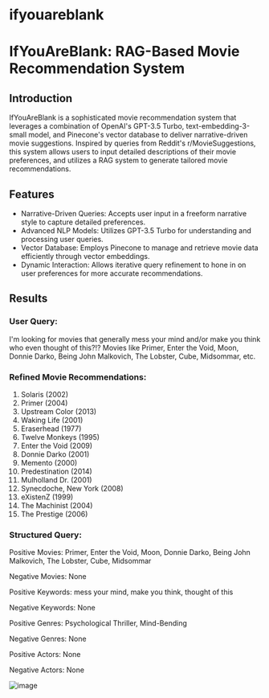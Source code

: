 # ifyouareblank

# IfYouAreBlank: RAG-Based Movie Recommendation System
## Introduction
IfYouAreBlank is a sophisticated movie recommendation system that leverages a combination of OpenAI's GPT-3.5 Turbo, text-embedding-3-small model, and Pinecone's vector database to deliver narrative-driven movie suggestions. Inspired by queries from Reddit's r/MovieSuggestions, this system allows users to input detailed descriptions of their movie preferences, and utilizes a RAG system to generate tailored movie recommendations.


## Features
- Narrative-Driven Queries: Accepts user input in a freeform narrative style to capture detailed preferences.
- Advanced NLP Models: Utilizes GPT-3.5 Turbo for understanding and processing user queries.
- Vector Database: Employs Pinecone to manage and retrieve movie data efficiently through vector embeddings.
- Dynamic Interaction: Allows iterative query refinement to hone in on user preferences for more accurate recommendations.


## Results 

### User Query: 

I'm looking for movies that generally mess your mind and/or make you think who even thought of this?!? Movies like Primer, Enter the Void, Moon, Donnie Darko, Being John Malkovich, The Lobster, Cube, Midsommar, etc.

### Refined Movie Recommendations:

1. Solaris (2002)
2. Primer (2004)
3. Upstream Color (2013)
4. Waking Life (2001)
5. Eraserhead (1977)
6. Twelve Monkeys (1995)
7. Enter the Void (2009)
8. Donnie Darko (2001)
9. Memento (2000)
10. Predestination (2014)
11. Mulholland Dr. (2001)
12. Synecdoche, New York (2008)
13. eXistenZ (1999)
14. The Machinist (2004)
15. The Prestige (2006)


### Structured Query:
 
Positive Movies: Primer, Enter the Void, Moon, Donnie Darko, Being John Malkovich, The Lobster, Cube, Midsommar<br>

Negative Movies: None<br>

Positive Keywords: mess your mind, make you think, thought of this<br>

Negative Keywords: None<br>

Positive Genres: Psychological Thriller, Mind-Bending<br>

Negative Genres: None<br>

Positive Actors: None<br>

Negative Actors: None<br>

![image](https://github.com/aditya3w3733/ifyouareblank/assets/104208359/bcdec639-3f98-44b2-a221-b18df1c9b227)
